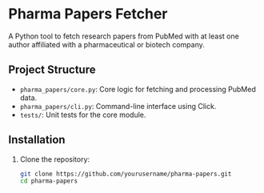 # Pharma Papers Fetcher

A Python tool to fetch research papers from PubMed with at least one author affiliated with a pharmaceutical or biotech company.

## Project Structure
- `pharma_papers/core.py`: Core logic for fetching and processing PubMed data.
- `pharma_papers/cli.py`: Command-line interface using Click.
- `tests/`: Unit tests for the core module.

## Installation
1. Clone the repository:
   ```bash
   git clone https://github.com/yourusername/pharma-papers.git
   cd pharma-papers